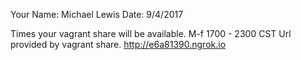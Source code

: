 Your Name: Michael Lewis
Date: 9/4/2017

Times your vagrant share will be available. M-f 1700 - 2300 CST
Url provided by vagrant share. http://e6a81390.ngrok.io
